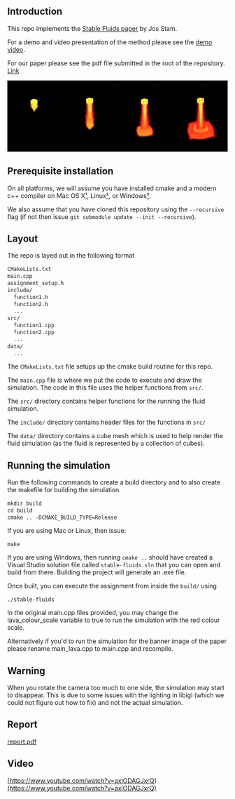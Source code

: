 ## Introduction

This repo implements the [Stable Fluids paper](https://graphics.stanford.edu/courses/cs448-01-spring/papers/stam.pdf) by Jos Stam.

For a demo and video presentation of the method please see the [demo video](https://www.youtube.com/watch?v=axlODAGJxrQ).

For our paper please see the pdf file submitted in the root of the repository. [Link]()

![banner image](header.png)

## Prerequisite installation

On all platforms, we will assume you have installed cmake and a modern c++
compiler on Mac OS X[¹](#¹macusers), Linux[²](#²linuxusers), or
Windows[³](#³windowsusers).

We also assume that you have cloned this repository using the `--recursive`
flag (if not then issue `git submodule update --init --recursive`). 

## Layout

The repo is layed out in the following format

    CMakeLists.txt
    main.cpp
    assignment_setup.h
    include/
      function1.h
      function2.h
      ...
    src/
      function1.cpp
      function2.cpp
      ...
    data/
      ...

The `CMakeLists.txt` file setups up the cmake build routine for this repo.

The `main.cpp` file is where we put the code to execute and draw the simulation.
The code in this file uses the helper functions from `src/`.

The `src/` directory contains helper functions for the running the fluid simulation. 

The `include/` directory contains header files for the functions in `src/`

The `data/` directory contains a cube mesh which is used to help render 
the fluid simulation (as the fluid is represented by a collection of cubes).

## Running the simulation

Run the following commands to create a build directory and to also create the 
makefile for building the simulation.

    mkdir build
    cd build
    cmake .. -DCMAKE_BUILD_TYPE=Release

If you are using Mac or Linux, then issue:

    make

If you are using Windows, then running `cmake ..` should have created a Visual Studio solution file
called `stable-fluids.sln` that you can open and build from there. Building the project will generate an .exe file.

Once built, you can execute the assignment from inside the `build/` using 

    ./stable-fluids

In the original main.cpp files provided, you may change the lava_colour_scale variable to true to
run the simulation with the red colour scale. 

Alternatively if you'd to run the simulation for the banner image of the paper please rename main_lava.cpp
to main.cpp and recompile.

## Warning
When you rotate the camera too much to one side, the simulation may start to disappear. 
This is due to some issues with the lighting in libigl (which we could not figure out how to fix) and not the actual simulation.

## Report
[report.pdf]()

## Video
[https://www.youtube.com/watch?v=axlODAGJxrQ](https://www.youtube.com/watch?v=axlODAGJxrQ)